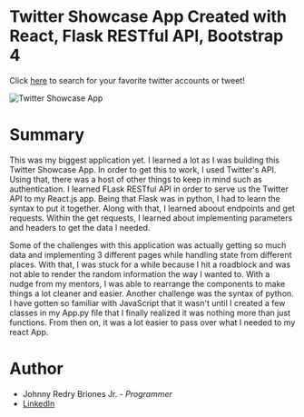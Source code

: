 # Twitter Showcase App Created with React, Flask RESTful API, Bootstrap 4

Click [here](https://johnnys-starwars-api.herokuapp.com/) to search for your favorite twitter accounts or tweet!

![Twitter Showcase App](./src/Images/TwitterHomePage.png)

# Summary

This was my biggest application yet. I learned a lot as I was building this Twitter Showcase App. In order to get this to work, I used Twitter's API. Using that, there was a host of other things to keep in mind such as authentication. I learned FLask RESTful API in order to serve us the Twitter API to my React.js app. Being that Flask was in python, I had to learn the syntax to put it together. Along with that, I learned aboout endpoints and get requests. Within the get requests, I learned about implementing parameters and headers to get the data I needed.

Some of the challenges with this application was actually getting so much data and implementing 3 different pages while handling state from different places. With that, I was stuck for a while because I hit a roadblock and was not able to render the random information the way I wanted to. With a nudge from my mentors, I was able to rearrange the components to make things a lot cleaner and easier. Another challenge was the syntax of python. I have gotten so familiar with JavaScript that it wasn't until I created a few classes in my App.py file that I finally realized it was nothing more than just functions. From then on, it was a lot easier to pass over what I needed to my react App.

# Author
* Johnny Redry Briones Jr. - *Programmer*
* [LinkedIn](https://www.linkedin.com/in/johnny-briones-b6068383/)